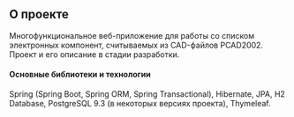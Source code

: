 ## О проекте

Многофункциональное веб-приложение для работы со списком электронных компонент, считываемых из CAD-файлов PCAD2002. Проект и его описание в стадии разработки.

#### Основные библиотеки и технологии

Spring (Spring Boot, Spring ORM, Spring Transactional), Hibernate, JPA, H2 Database, PostgreSQL 9.3 (в некоторых версиях проекта), Thymeleaf.